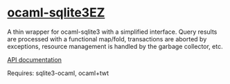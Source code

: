 # [ocaml-sqlite3EZ](http://github.com/mlin/ocaml-sqlite3EZ)

A thin wrapper for ocaml-sqlite3 with a simplified interface. Query results
are processed with a functional map/fold, transactions are aborted by
exceptions, resource management is handled by the garbage collector, etc.

[API documentation](http://mlin.github.io/ocaml-sqlite3EZ/Sqlite3EZ.html)

Requires: sqlite3-ocaml, ocaml+twt


